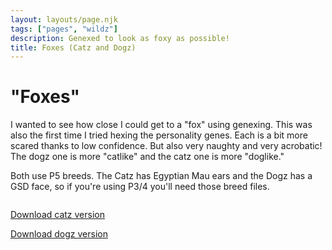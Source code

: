 ```yaml
---
layout: layouts/page.njk
tags: ["pages", "wildz"]
description: Genexed to look as foxy as possible!
title: Foxes (Catz and Dogz)
---
```

# "Foxes"
I wanted to see how close I could get to a "fox" using genexing. This was also the first time I tried hexing the personality genes. Each is a bit more scared thanks to low confidence. But also very naughty and very acrobatic! The dogz one is more "catlike" and the catz one is more "doglike."

Both use P5 breeds. The Catz has Egyptian Mau ears and the Dogz has a GSD face, so if you're using P3/4 you'll need those breed files.

<img srcset="/public/images/foxes.png 2x">


[Download catz version](/public/downloads/fox-cat.zip?v=1629161719813)

[Download dogz version](/public/downloads/fox%20gsd.zip?v=1629161723428)
